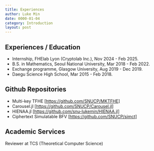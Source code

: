 ```yaml
---
title: Experiences
author: Luke Min
date: 0000-01-04
category: Introduction
layout: post
---
```


Experiences / Education
------------------------
+ Internship, FHElab Lyon (Cryptolab Inc.), Nov 2024 - Feb 2025.
+ B.S. in Mathematics, Seoul National University, Mar 2018 - Feb 2022.
+ Exchange programme, Glasgow University, Aug 2019 - Dec 2019.
+ Daegu Science High School, Mar 2015 - Feb 2018.

Github Repositories
------------------------
+ Multi-key TFHE [https://github.com/SNUCP/MKTFHE]
+ Carousel.jl [https://github.com/SNUCP/Carousel.jl]
+ HIENAA.jl [https://github.com/snu-lukemin/HIENAA.jl]
+ Ciphertext Simulatable BFV [https://github.com/SNUCP/simct]

Academic Services
------------------------
Reviewer at TCS (Theoretical Computer Science)

[https://github.com/SNUCP/MKTFHE]: https://github.com/SNUCP/MKTFHE
[https://github.com/SNUCP/Carousel.jl]: https://github.com/SNUCP/Carousel.jl
[https://github.com/snu-lukemin/HIENAA.jl]: https://github.com/snu-lukemin/HIENAA.jl
[https://github.com/SNUCP/simct]: https://github.com/SNUCP/simct